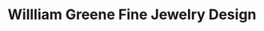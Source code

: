 ---
title: "Willliam Greene Fine Jewelry Design"
url: /los-gatos/willliam-greene-fine-jewelry-design/
shop: Schmuck
---